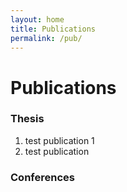 ```yaml
---
layout: home
title: Publications
permalink: /pub/
---
```

# Publications

### Thesis
1. test publication 1
1. test publication

### Conferences
